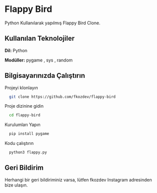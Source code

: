 
# Flappy Bird

Python Kullanılarak yapılmış Flappy Bird Clone.
## Kullanılan Teknolojiler

**Dil:** Python

**Modüller:** pygame , sys , random

  
## Bilgisayarınızda Çalıştırın

Projeyi klonlayın

```bash
  git clone https://github.com/fkozdev/flappy-bird
```

Proje dizinine gidin

```bash
  cd flappy-bird
```

Kurulumları Yapın

```bash
  pip install pygame
```

Kodu çalıştırın

```bash
  python3 flappy.py
```

  
## Geri Bildirim

Herhangi bir geri bildiriminiz varsa, lütfen fkozdev Instagram adresinden bize ulaşın.
